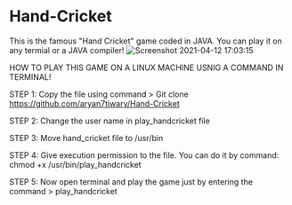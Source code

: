 # Hand-Cricket
This is the famous "Hand Cricket" game coded in JAVA. You can play it on any termial or a JAVA compiler!
![Screenshot 2021-04-12 17:03:15](https://user-images.githubusercontent.com/69082867/114389170-4b9d0e00-9bb2-11eb-9501-bf9be817d62d.png)

HOW TO PLAY THIS GAME ON A LINUX MACHINE USNIG A COMMAND IN TERMINAL!

STEP 1: Copy the file using command > Git clone https://github.com/aryan7tiwary/Hand-Cricket 


STEP 2: Change the user name in play_handcricket file


STEP 3: Move hand_cricket file to /usr/bin


STEP 4: Give execution permission to the file. You can do it by command: chmod +x /usr/bin/play_handcricket


STEP 5: Now open terminal and play the game just by entering the command > play_handcricket


 

